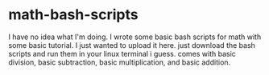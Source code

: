 # math-bash-scripts
I have no idea what I'm doing. I wrote some basic bash scripts for math with some basic tutorial.  I just wanted to upload it here.
just download the bash scripts and run them in your linux terminal i guess.
comes with basic division, basic subtraction, basic multiplication, and basic addition.
